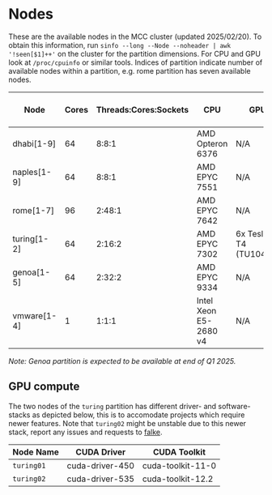# Nodes
These are the available nodes in the MCC cluster (updated 2025/02/20).
To obtain this information, run `sinfo --long --Node --noheader | awk '!seen[$1]++'` on the cluster for the partition dimensions. For CPU and GPU look at `/proc/cpuinfo` or similar tools.
Indices of partition indicate number of available nodes within a partition, e.g. rome partition has seven available nodes.

| Node      	| Cores 	| Threads:Cores:Sockets 	| CPU 			        | GPU 			        | Memory GB  | High speed storage       | OS 				    | Python |
| - 		| - 		| - 				| - 			| - 			    | -		| - 				| - | - |
| dhabi[1-9]   	|  64  		|  8:8:1 			        | AMD Opteron 6376 	    | N/A 			        | 1000 	    | Networked scratch         | Ubuntu 22.04.4 LTS    | 2.7.18, 3.10.12 |
| naples[1-9]  	|  64  		|  8:8:1 			        | AMD EPYC 7551 	    | N/A 			        | 500  	    | Networked scratch         | Ubuntu 22.04.4 LTS    | 3.10.12 |
| rome[1-7]    	|  96  		|  2:48:1			        | AMD EPYC 7642 	    | N/A 			        | 1000 	   	| Networked scratch         | Ubuntu 22.04.4 LTS    | 3.10.12 | 
| turing[1-2]  	|  64  		|  2:16:2 			        | AMD EPYC 7302 	    | 6x Tesla T4 (TU104GL) | 500  	    | Networked scratch         | Ubuntu 22.04.4 LTS    | 3.10.12 |
| genoa[1-5]    |  64       |  2:32:2                   | AMD EPYC 9334         | N/A                   | 1536      | 960GB NVMe PCIe4 x4       | Ubuntu 22.04.4 LTS    | 3.10.12 | 
| vmware[1-4]  	|   1  		|  1:1:1 			        | Intel Xeon E5-2680 v4 | N/A 			        | 1 		| N/A                       | Ubuntu 18.04.5 bionic | N/A | 

_Note: Genoa partition is expected to be available at end of Q1 2025._


## GPU compute
The two nodes of the `turing` partition has different driver- and software-stacks as depicted below, this is to accomodate projects which require newer features. 
Note that `turing02` might be unstable due to this newer stack, report any issues and requests to [falke](mailto:falkeboc@cs.aau.dk).

| Node Name  | CUDA Driver  | CUDA Toolkit       |
|------------|--------------|--------------------|
| `turing01` | cuda-driver-450 | cuda-toolkit-11-0    |
| `turing02` | cuda-driver-535 | cuda-toolkit-12.2 |
